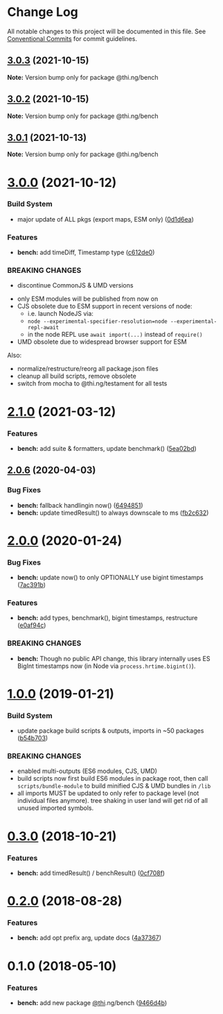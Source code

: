 # Change Log

All notable changes to this project will be documented in this file.
See [Conventional Commits](https://conventionalcommits.org) for commit guidelines.

## [3.0.3](https://github.com/thi-ng/umbrella/compare/@thi.ng/bench@3.0.2...@thi.ng/bench@3.0.3) (2021-10-15)

**Note:** Version bump only for package @thi.ng/bench





## [3.0.2](https://github.com/thi-ng/umbrella/compare/@thi.ng/bench@3.0.1...@thi.ng/bench@3.0.2) (2021-10-15)

**Note:** Version bump only for package @thi.ng/bench





## [3.0.1](https://github.com/thi-ng/umbrella/compare/@thi.ng/bench@3.0.0...@thi.ng/bench@3.0.1) (2021-10-13)

**Note:** Version bump only for package @thi.ng/bench





# [3.0.0](https://github.com/thi-ng/umbrella/compare/@thi.ng/bench@2.1.6...@thi.ng/bench@3.0.0) (2021-10-12)


### Build System

* major update of ALL pkgs (export maps, ESM only) ([0d1d6ea](https://github.com/thi-ng/umbrella/commit/0d1d6ea9fab2a645d6c5f2bf2591459b939c09b6))


### Features

* **bench:** add timeDiff, Timestamp type ([c612de0](https://github.com/thi-ng/umbrella/commit/c612de0574d59d9e0951443ae98b8bd14c3a0a09))


### BREAKING CHANGES

* discontinue CommonJS & UMD versions

- only ESM modules will be published from now on
- CJS obsolete due to ESM support in recent versions of node:
  - i.e. launch NodeJS via:
  - `node --experimental-specifier-resolution=node --experimental-repl-await`
  - in the node REPL use `await import(...)` instead of `require()`
- UMD obsolete due to widespread browser support for ESM

Also:
- normalize/restructure/reorg all package.json files
- cleanup all build scripts, remove obsolete
- switch from mocha to @thi.ng/testament for all tests






#  [2.1.0](https://github.com/thi-ng/umbrella/compare/@thi.ng/bench@2.0.31...@thi.ng/bench@2.1.0) (2021-03-12) 

###  Features 

- **bench:** add suite & formatters, update benchmark() ([5ea02bd](https://github.com/thi-ng/umbrella/commit/5ea02bd0cfe71ff388d24906b7ce2a7ce4e72ce8)) 

##  [2.0.6](https://github.com/thi-ng/umbrella/compare/@thi.ng/bench@2.0.5...@thi.ng/bench@2.0.6) (2020-04-03) 

###  Bug Fixes 

- **bench:** fallback handlingin now() ([6494851](https://github.com/thi-ng/umbrella/commit/64948518a6412cabf53664ac9f89bac2b7ef6892)) 
- **bench:** update timedResult() to always downscale to ms ([fb2c632](https://github.com/thi-ng/umbrella/commit/fb2c6327358ccaf93314d2cdbfd3f8ff04becbd1)) 

#  [2.0.0](https://github.com/thi-ng/umbrella/compare/@thi.ng/bench@1.0.11...@thi.ng/bench@2.0.0) (2020-01-24) 

###  Bug Fixes 

- **bench:** update now() to only OPTIONALLY use bigint timestamps ([7ac391b](https://github.com/thi-ng/umbrella/commit/7ac391b58b7e8b3b6fdc458d1edda6ca441d379b)) 

###  Features 

- **bench:** add types, benchmark(), bigint timestamps, restructure ([e0af94c](https://github.com/thi-ng/umbrella/commit/e0af94cfbedea46a4131ec8243f2553e49a5e644)) 

###  BREAKING CHANGES 

- **bench:** Though no public API change, this library internally uses ES BigInt timestamps now (in Node via `process.hrtime.bigint()`). 

#  [1.0.0](https://github.com/thi-ng/umbrella/compare/@thi.ng/bench@0.3.1...@thi.ng/bench@1.0.0) (2019-01-21) 

###  Build System 

- update package build scripts & outputs, imports in ~50 packages ([b54b703](https://github.com/thi-ng/umbrella/commit/b54b703)) 

###  BREAKING CHANGES 

- enabled multi-outputs (ES6 modules, CJS, UMD) 
- build scripts now first build ES6 modules in package root, then call   `scripts/bundle-module` to build minified CJS & UMD bundles in `/lib` 
- all imports MUST be updated to only refer to package level   (not individual files anymore). tree shaking in user land will get rid of   all unused imported symbols. 

#  [0.3.0](https://github.com/thi-ng/umbrella/compare/@thi.ng/bench@0.2.4...@thi.ng/bench@0.3.0) (2018-10-21) 

###  Features 

- **bench:** add timedResult() / benchResult() ([0cf708f](https://github.com/thi-ng/umbrella/commit/0cf708f)) 

#  [0.2.0](https://github.com/thi-ng/umbrella/compare/@thi.ng/bench@0.1.5...@thi.ng/bench@0.2.0) (2018-08-28) 

###  Features 

- **bench:** add opt prefix arg, update docs ([4a37367](https://github.com/thi-ng/umbrella/commit/4a37367)) 

#  0.1.0 (2018-05-10) 

###  Features 

- **bench:** add new package [@thi](https://github.com/thi).ng/bench ([9466d4b](https://github.com/thi-ng/umbrella/commit/9466d4b))

